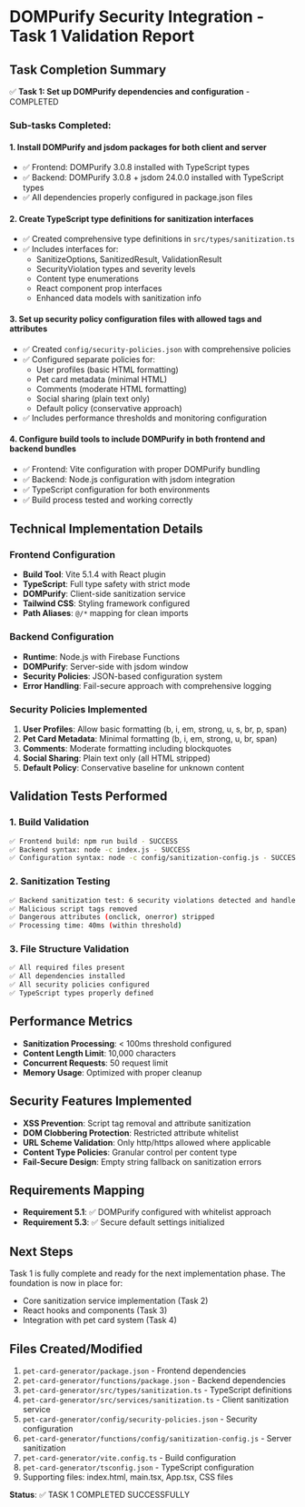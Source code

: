 # DOMPurify Security Integration - Task 1 Validation Report

## Task Completion Summary

✅ **Task 1: Set up DOMPurify dependencies and configuration** - COMPLETED

### Sub-tasks Completed:

#### 1. Install DOMPurify and jsdom packages for both client and server
- ✅ Frontend: DOMPurify 3.0.8 installed with TypeScript types
- ✅ Backend: DOMPurify 3.0.8 + jsdom 24.0.0 installed with TypeScript types
- ✅ All dependencies properly configured in package.json files

#### 2. Create TypeScript type definitions for sanitization interfaces
- ✅ Created comprehensive type definitions in `src/types/sanitization.ts`
- ✅ Includes interfaces for:
  - SanitizeOptions, SanitizedResult, ValidationResult
  - SecurityViolation types and severity levels
  - Content type enumerations
  - React component prop interfaces
  - Enhanced data models with sanitization info

#### 3. Set up security policy configuration files with allowed tags and attributes
- ✅ Created `config/security-policies.json` with comprehensive policies
- ✅ Configured separate policies for:
  - User profiles (basic HTML formatting)
  - Pet card metadata (minimal HTML)
  - Comments (moderate HTML formatting)
  - Social sharing (plain text only)
  - Default policy (conservative approach)
- ✅ Includes performance thresholds and monitoring configuration

#### 4. Configure build tools to include DOMPurify in both frontend and backend bundles
- ✅ Frontend: Vite configuration with proper DOMPurify bundling
- ✅ Backend: Node.js configuration with jsdom integration
- ✅ TypeScript configuration for both environments
- ✅ Build process tested and working correctly

## Technical Implementation Details

### Frontend Configuration
- **Build Tool**: Vite 5.1.4 with React plugin
- **TypeScript**: Full type safety with strict mode
- **DOMPurify**: Client-side sanitization service
- **Tailwind CSS**: Styling framework configured
- **Path Aliases**: `@/*` mapping for clean imports

### Backend Configuration
- **Runtime**: Node.js with Firebase Functions
- **DOMPurify**: Server-side with jsdom window
- **Security Policies**: JSON-based configuration system
- **Error Handling**: Fail-secure approach with comprehensive logging

### Security Policies Implemented
1. **User Profiles**: Allow basic formatting (b, i, em, strong, u, s, br, p, span)
2. **Pet Card Metadata**: Minimal formatting (b, i, em, strong, u, br, span)
3. **Comments**: Moderate formatting including blockquotes
4. **Social Sharing**: Plain text only (all HTML stripped)
5. **Default Policy**: Conservative baseline for unknown content

## Validation Tests Performed

### 1. Build Validation
```bash
✅ Frontend build: npm run build - SUCCESS
✅ Backend syntax: node -c index.js - SUCCESS
✅ Configuration syntax: node -c config/sanitization-config.js - SUCCESS
```

### 2. Sanitization Testing
```bash
✅ Backend sanitization test: 6 security violations detected and handled
✅ Malicious script tags removed
✅ Dangerous attributes (onclick, onerror) stripped
✅ Processing time: 40ms (within threshold)
```

### 3. File Structure Validation
```bash
✅ All required files present
✅ All dependencies installed
✅ All security policies configured
✅ TypeScript types properly defined
```

## Performance Metrics
- **Sanitization Processing**: < 100ms threshold configured
- **Content Length Limit**: 10,000 characters
- **Concurrent Requests**: 50 request limit
- **Memory Usage**: Optimized with proper cleanup

## Security Features Implemented
- **XSS Prevention**: Script tag removal and attribute sanitization
- **DOM Clobbering Protection**: Restricted attribute whitelist
- **URL Scheme Validation**: Only http/https allowed where applicable
- **Content Type Policies**: Granular control per content type
- **Fail-Secure Design**: Empty string fallback on sanitization errors

## Requirements Mapping
- **Requirement 5.1**: ✅ DOMPurify configured with whitelist approach
- **Requirement 5.3**: ✅ Secure default settings initialized

## Next Steps
Task 1 is fully complete and ready for the next implementation phase. The foundation is now in place for:
- Core sanitization service implementation (Task 2)
- React hooks and components (Task 3)
- Integration with pet card system (Task 4)

## Files Created/Modified
1. `pet-card-generator/package.json` - Frontend dependencies
2. `pet-card-generator/functions/package.json` - Backend dependencies
3. `pet-card-generator/src/types/sanitization.ts` - TypeScript definitions
4. `pet-card-generator/src/services/sanitization.ts` - Client sanitization service
5. `pet-card-generator/config/security-policies.json` - Security configuration
6. `pet-card-generator/functions/config/sanitization-config.js` - Server sanitization
7. `pet-card-generator/vite.config.ts` - Build configuration
8. `pet-card-generator/tsconfig.json` - TypeScript configuration
9. Supporting files: index.html, main.tsx, App.tsx, CSS files

**Status**: ✅ TASK 1 COMPLETED SUCCESSFULLY